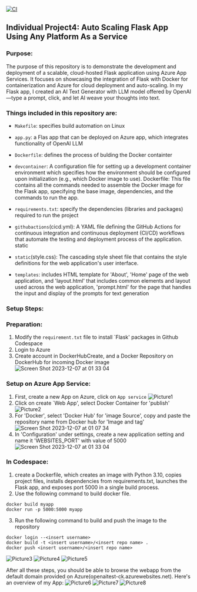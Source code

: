[![CI](https://github.com/nogibjj/IDS706_individualproject4_xk10/actions/workflows/cicd.yml/badge.svg)](https://github.com/nogibjj/IDS706_individualproject4_xk10/actions/workflows/cicd.yml)

## Individual Project4: Auto Scaling Flask App Using Any Platform As a Service
### Purpose:
The purpose of this repository is to demonstrate the development and deployment of a scalable, cloud-hosted Flask application using Azure App Services. It focuses on showcasing the integration of Flask with Docker for containerization and Azure for cloud deployment and auto-scaling. In my Flask app, I created an AI Text Generator with LLM model offered by OpenAI—type a prompt, click, and let AI weave your thoughts into text.

### Things included in this repository are:

* `Makefile`: specifies build automation on Linux

* `app.py`: a Flas app that can be deployed on Azure app, which integrates functionality of OpenAI LLM

* `Dockerfile`: defines the process of bulding the Docker containter

* `devcontainer`: A configuration file for setting up a development container environment which specifies how the environment should be configured upon initialization (e.g., which Docker image to use).
Dockerfile: This file contains all the commands needed to assemble the Docker image for the Flask app, specifying the base image, dependencies, and the commands to run the app.

* `requirements.txt`: specify the dependencies (libraries and packages) required to run the project

* `githubactions`(cicd.yml): A YAML file defining the GitHub Actions for continuous integration and continuous deployment (CI/CD) workflows that automate the testing and deployment process of the application.
static

* `static`(style.css): The cascading style sheet file that contains the style definitions for the web application's user interface.

* `templates`: includes HTML template for 'About', 'Home' page of the web application, and 'layout.html' that includes common elements and layout used across the web application, 'prompt.html' for the page that handles the input and display of the prompts for text generation

### Setup Steps:
### Preparation:
1. Modify the `requirement.txt` file to install `Flask' packages in Github Codespace
2. Login to Azure 
3. Create account in DockerHubCreate, and a Docker Repository on DockerHub for incoming Docker image
![Screen Shot 2023-12-07 at 01 33 04](https://github.com/nogibjj/IDS706_individualproject4_xk10/assets/143849077/86fc292c-f55f-4160-9f33-4b2d9707cd4c)


### Setup on Azure App Service: 
1. First, create a new App on Azure, click on `App service`
![Picture1](https://github.com/nogibjj/IDS706_individualproject4_xk10/assets/143849077/bfe1e59f-eb3b-4a89-9aa4-e09f5e776716)
2. Click on create `Web App', select Docker Container for 'publish'
![Picture2](https://github.com/nogibjj/IDS706_individualproject4_xk10/assets/143849077/e56dc80e-65c0-41fd-9e80-649aba0bfadb)
3. For 'Docker', select 'Docker Hub' for 'image Source', copy and paste the repository name from Docker hub for 'Image and tag'
![Screen Shot 2023-12-07 at 01 07 34](https://github.com/nogibjj/IDS706_individualproject4_xk10/assets/143849077/91b0c2d8-0e02-41ec-ad99-523517547d91)
4. In 'Configuration' under settings, create a new application setting and name it 'WEBSITES_PORT' with value of 5000
![Screen Shot 2023-12-07 at 01 33 04](https://github.com/nogibjj/IDS706_individualproject4_xk10/assets/143849077/199d2026-8de8-4d1c-a554-6a62e804ee00)

### In Codespace:
1. create a Dockerfile, which creates an image with Python 3.10, copies project files, installs dependencies from requirements.txt, launches the Flask app, and exposes port 5000 in a single build process.
2. Use the following command to build docker file.
```
docker build myapp
docker run -p 5000:5000 myapp
```
3. Run the following command to build and push the image to the repository
```
docker login --<insert username>
docker build -t <insert username>/<insert repo name> .
docker push <insert username>/<insert repo name>
```
![Picture3](https://github.com/nogibjj/IDS706_individualproject4_xk10/assets/143849077/1b8fe115-02c2-4d09-a9d7-ce3d37ad9326)
![Picture4](https://github.com/nogibjj/IDS706_individualproject4_xk10/assets/143849077/d343f18b-1606-4774-b50f-f9f6a815489b)
![Picture5](https://github.com/nogibjj/IDS706_individualproject4_xk10/assets/143849077/ceee6ddb-fbab-4a7f-9d29-78582884ddc4)

After all these steps, you should be able to browse the webapp from the default domain provided on Azure(openaitest-ck.azurewebsites.net).
Here's an overview of my App:
![Picture6](https://github.com/nogibjj/IDS706_individualproject4_xk10/assets/143849077/49f549d8-69c4-49b8-ad0d-fa371324e254)
![Picture7](https://github.com/nogibjj/IDS706_individualproject4_xk10/assets/143849077/cb2dc138-1a8c-470d-8ec1-c6de7c0c7ca3)
![Picture8](https://github.com/nogibjj/IDS706_individualproject4_xk10/assets/143849077/fb604369-084d-4352-8671-542a7fa17870)






